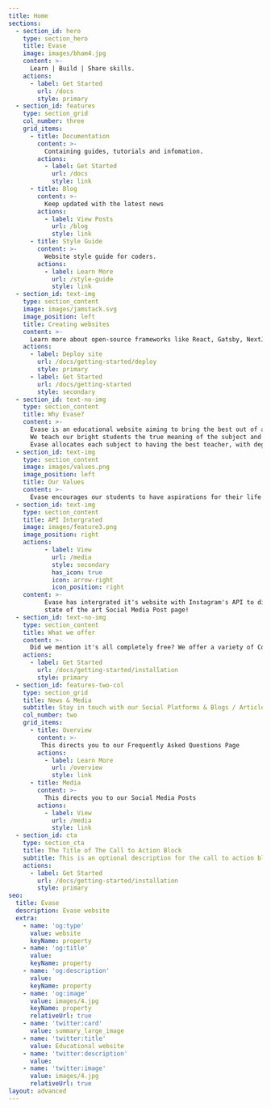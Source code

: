 ```yaml
---
title: Home
sections:
  - section_id: hero
    type: section_hero
    title: Evase
    image: images/bham4.jpg
    content: >-
      Learn | Build | Share skills.
    actions:
      - label: Get Started
        url: /docs
        style: primary
  - section_id: features
    type: section_grid
    col_number: three
    grid_items:
      - title: Documentation
        content: >-
          Containing guides, tutorials and infomation.
        actions:
          - label: Get Started
            url: /docs
            style: link
      - title: Blog
        content: >-
          Keep updated with the latest news
        actions:
          - label: View Posts
            url: /blog
            style: link
      - title: Style Guide
        content: >-
          Website style guide for coders.
        actions:
          - label: Learn More
            url: /style-guide
            style: link
  - section_id: text-img
    type: section_content
    image: images/jamstack.svg
    image_position: left
    title: Creating websites
    content: >-
      Learn more about open-source frameworks like React, Gatsby, NextJS, VueJS and how to build your own website using Netlify, Jamsack, Vercel & Bootstrap!
    actions:
      - label: Deploy site
        url: /docs/getting-started/deploy
        style: primary
      - label: Get Started
        url: /docs/getting-started
        style: secondary
  - section_id: text-no-img
    type: section_content
    title: Why Evase?
    content: >-
      Evase is an educational website aiming to bring the best out of an individual's full potential.
      We teach our bright students the true meaning of the subject and how it is applied in real-life scenarios. 
      Evase allocates each subject to having the best teacher, with degrees and worldly experiences, vast portfolios, and more!
  - section_id: text-img
    type: section_content
    image: images/values.png
    image_position: left
    title: Our Values
    content: >-
      Evase encourages our students to have aspirations for their life goals, commitment in their studies, and above all fun in all subjects.
  - section_id: text-img
    type: section_content
    title: API Intergrated
    image: images/feature3.png
    image_position: right
    actions:
          - label: View
            url: /media
            style: secondary
            has_icon: true
            icon: arrow-right
            icon_position: right
    content: >-
          Evase has intergrated it's website with Instagram's API to display it's
          state of the art Social Media Post page! 
  - section_id: text-no-img
    type: section_content
    title: What we offer
    content: >-
      Did we mention it's all completely free? We offer a variety of Courses in our catalog such as Computer Languages/Computer Sciences, Economics and Market Trading, Hosting online, Online Safety, and Cyber security. We additionally provide online classes, exercises, and homework, free sources and articles, and well as a state of the art forums for support and sharing ideas. Pushing our hungry learners to become either a developer for a big company or a small project, an economist to analyze the world's economic welfare and conditions, be an online trader, sell, buy and exchange shares and stocks, becoming online safety supervisor and teach others in schools the risks online, Learn cyber security and defend against the dark arts, See what it means to become a professional computer linguist/analyst with wealth of data or hosting and telecommunicating for the world wide web!
    actions:
      - label: Get Started
        url: /docs/getting-started/installation
        style: primary
  - section_id: features-two-col
    type: section_grid
    title: News & Media
    subtitle: Stay in touch with our Social Platforms & Blogs / Articles
    col_number: two
    grid_items:
      - title: Overview
        content: >-
         This directs you to our Frequently Asked Questions Page
        actions:
          - label: Learn More
            url: /overview
            style: link
      - title: Media
        content: >-
          This directs you to our Social Media Posts
        actions:
          - label: View
            url: /media
            style: link
  - section_id: cta
    type: section_cta
    title: The Title of The Call to Action Block
    subtitle: This is an optional description for the call to action block.
    actions:
      - label: Get Started
        url: /docs/getting-started/installation
        style: primary
seo:
  title: Evase
  description: Evase website
  extra:
    - name: 'og:type'
      value: website
      keyName: property
    - name: 'og:title'
      value: 
      keyName: property
    - name: 'og:description'
      value:
      keyName: property
    - name: 'og:image'
      value: images/4.jpg
      keyName: property
      relativeUrl: true
    - name: 'twitter:card'
      value: summary_large_image
    - name: 'twitter:title'
      value: Educational website
    - name: 'twitter:description'
      value: 
    - name: 'twitter:image'
      value: images/4.jpg
      relativeUrl: true
layout: advanced
---
```


<html><head><meta name="facebook-domain-verification" content="m5ziozdi1up8tkaqveb5v5ihj5x2s0" /></head></html>